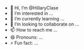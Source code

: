 - 👋 Hi, I’m @HillaryClase
- 👀 I’m interested in ...
- 🌱 I’m currently learning ...
- 💞️ I’m looking to collaborate on ...
- 📫 How to reach me ...
- 😄 Pronouns: ...
- ⚡ Fun fact: ...

<!---
HillaryClase/HillaryClase is a ✨ special ✨ repository because its `README.md` (this file) appears on your GitHub profile.
You can click the Preview link to take a look at your changes.
--->
